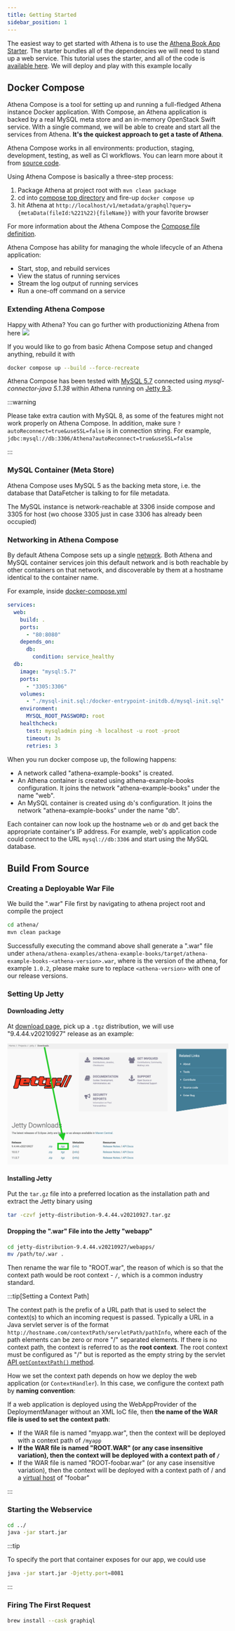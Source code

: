 ```yaml
---
title: Getting Started
sidebar_position: 1
---
```


[//]: # (Copyright Paion Data)

[//]: # (Licensed under the Apache License, Version 2.0 &#40;the "License"&#41;;)
[//]: # (you may not use this file except in compliance with the License.)
[//]: # (You may obtain a copy of the License at)

[//]: # (    http://www.apache.org/licenses/LICENSE-2.0)

[//]: # (Unless required by applicable law or agreed to in writing, software)
[//]: # (distributed under the License is distributed on an "AS IS" BASIS,)
[//]: # (WITHOUT WARRANTIES OR CONDITIONS OF ANY KIND, either express or implied.)
[//]: # (See the License for the specific language governing permissions and)
[//]: # (limitations under the License.)

The easiest way to get started with Athena is to use the [Athena Book App Starter]. The starter bundles all of the
dependencies we will need to stand up a web service. This tutorial uses the starter, and all of the code is
[available here][Athena Book App Starter]. We will deploy and play with this example locally

Docker Compose
--------------

Athena Compose is a tool for setting up and running a full-fledged Athena instance Docker application. With Compose,
an Athena application is backed by a real MySQL meta store and an in-memory OpenStack Swift service. With a single
command, we will be able to create and start all the services from Athena. **It's the quickest approach to get a taste
of Athena**.

Athena Compose works in all environments: production, staging, development, testing, as well as CI workflows. You can
learn more about it from [source code][Athena Book App Starter].

Using Athena Compose is basically a three-step process:

1. Package Athena at project root with `mvn clean package`
2. cd into [compose top directory][Athena Book App Starter] and fire-up `docker compose up`
3. hit Athena at `http://localhost/v1/metadata/graphql?query={metaData(fileId:%221%22){fileName}}` with your favorite
   browser

For more information about the Athena Compose the [Compose file definition][Athena Book App Starter].

Athena Compose has ability for managing the whole lifecycle of an Athena application:

- Start, stop, and rebuild services
- View the status of running services
- Stream the log output of running services
- Run a one-off command on a service

### Extending Athena Compose

Happy with Athena? You can go further with productionizing Athena from
here <img src="https://user-images.githubusercontent.com/16126939/174438007-b9adae25-baf8-42a7-bf39-83786435d397.gif" width="40"/>

If you would like to go from basic Athena Compose setup and changed anything, rebuild it with

```bash
docker compose up --build --force-recreate
```

Athena Compose has been tested with [MySQL 5.7](https://hub.docker.com/_/mysql) connected using
_mysql-connector-java 5.1.38_ within Athena running on [Jetty 9.3](https://hub.docker.com/_/jetty).

:::warning

Please take extra caution with MySQL 8, as some of the features might not work properly on Athena Compose. In
addition, make sure `?autoReconnect=true&useSSL=false` is in connection string. For example,
`jdbc:mysql://db:3306/Athena?autoReconnect=true&useSSL=false`

:::

### MySQL Container (Meta Store)

Athena Compose uses MySQL 5 as the backing meta store, i.e. the database that DataFetcher is talking to for file
metadata.

The MySQL instance is network-reachable at 3306 inside compose and 3305 for host (wo choose 3305 just in case 3306 has
already been occupied)

### Networking in Athena Compose

By default Athena Compose sets up a single
[network](https://docs.docker.com/engine/reference/commandline/network_create/). Both Athena and MySQL container
services join this default network and is both reachable by other containers on that network, and discoverable by them
at a hostname identical to the container name.

For example, inside [docker-compose.yml][docker-compose.yml]

```yaml
services:
  web:
    build: .
    ports:
      - "80:8080"
    depends_on:
      db:
        condition: service_healthy
  db:
    image: "mysql:5.7"
    ports:
      - "3305:3306"
    volumes:
      - "./mysql-init.sql:/docker-entrypoint-initdb.d/mysql-init.sql"
    environment:
      MYSQL_ROOT_PASSWORD: root
    healthcheck:
      test: mysqladmin ping -h localhost -u root -proot
      timeout: 3s
      retries: 3
```

When you run docker compose up, the following happens:

- A network called "athena-example-books" is created.
- An Athena container is created using athena-example-books configuration. It joins the network "athena-example-books"
  under the name "web".
- An MySQL container is created using `db`'s configuration. It joins the network "athena-example-books" under the name
  "db".

Each container can now look up the hostname `web` or `db` and get back the appropriate container's IP address. For
example, web's application code could connect to the URL `mysql://db:3306` and start using the MySQL database.

Build From Source
-----------------

### Creating a Deployable War File

We build the ".war" File first by navigating to athena project root and compile the project

```bash
cd athena/
mvn clean package
```

Successfully executing the command above shall generate a ".war" file under
`athena/athena-examples/athena-example-books/target/athena-example-books-<athena-version>.war`, where
is the version of the athena, for example `1.0.2`, please make sure to replace `<athena-version>` with one of our
release versions.

### Setting Up Jetty

#### Downloading Jetty

At [download page](https://www.eclipse.org/jetty/download.php), pick up a `.tgz` distribution, we will use
"9.4.44.v20210927" release as an example:

![Error loading download-jetty.png](img/download-jetty.png)

#### Installing Jetty

Put the `tar.gz` file into a preferred location as the installation path and extract the Jetty binary using

```bash
tar -czvf jetty-distribution-9.4.44.v20210927.tar.gz
```

#### Dropping the ".war" File into the Jetty "webapp"

```bash
cd jetty-distribution-9.4.44.v20210927/webapps/
mv /path/to/.war .
```

Then rename the war file to "ROOT.war", the reason of which is so that the context path would be root context - `/`,
which is a common industry standard.

:::tip[Setting a Context Path]

The context path is the prefix of a URL path that is used to select the context(s) to which an incoming request is
passed. Typically a URL in a Java servlet server is of the format
`http://hostname.com/contextPath/servletPath/pathInfo`, where each of the path elements can be zero or more "/"
separated elements. If there is no context path, the context is referred to as the **root context**. The root context
must be configured as "/" but is reported as the empty string by the servlet
[API `getContextPath()` method](https://www.eclipse.org/jetty/).

How we set the context path depends on how we deploy the web application (or `ContextHandler`). In this case, we
configure the context path by **naming convention**:

If a web application is deployed using the WebAppProvider of the DeploymentManager without an XML IoC file, then **the
name of the WAR file is used to set the context path**:

- If the WAR file is named "myapp.war", then the context will be deployed with a context path of `/myapp`
- **If the WAR file is named "ROOT.WAR" (or any case insensitive variation), then the context will be deployed with a
  context path of `/`**
- If the WAR file is named "ROOT-foobar.war" (or any case insensitive variation), then the context will be deployed
  with a context path of / and a
  [virtual host](https://www.eclipse.org/jetty/documentation/jetty-9/index.html#configuring-virtual-hosts) of "foobar"

:::

### Starting the Webservice

```bash
cd ../
java -jar start.jar
```

:::tip

To specify the port that container exposes for our app, we could use

```bash
java -jar start.jar -Djetty.port=8081
```

:::

### Firing The First Request

```bash
brew install --cask graphiql
```

[Athena Book App Starter]: https://github.com/paiondata/athena/tree/master/athena-examples/athena-example-books

[docker-compose.yml]: https://github.com/paiondata/athena/tree/master/athena-examples/athena-example-books/docker-compose.yml
[athena-demo]: https://github.com/paiondata/athena/tree/master/athena-examples/athena-example-books
[swagger-ui]: https://swagger.io/tools/swagger-ui/
